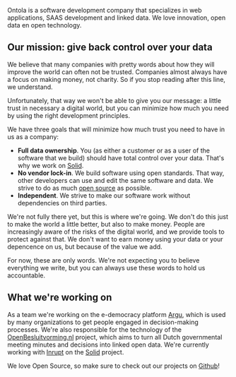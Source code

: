 Ontola is a software development company that specializes in web applications, SAAS development and linked data.
We love innovation, open data en open technology.

## Our mission: give back control over your data

We believe that many companies with pretty words about how they will improve the world can often not be trusted.
Companies almost always have a focus on making money, not charity.
So if you stop reading after this line, we understand.

Unfortunately, that way we won't be able to give you our message:
a little trust in necessary a digital world, but you can minimize how much you need by using the right development principles.

We have three goals that will minimize how much trust you need to have in us as a company:

- **Full data ownership**. You (as either a customer or as a user of the software that we build) should have total control over your data. That's why we work on [Solid](https://solidproject.org/).
- **No vendor lock-in**. We build software using open standards. That way, other developers can use and edit the same software and data. We strive to do as much [open source](http://github.com/ontola/) as possible.
- **Independent**. We strive to make our software work without dependencies on third parties.

We're not fully there yet, but this is where we're going.
We don't do this just to make the world a little better, but also to make money.
People are increasingly aware of the risks of the digital world, and we provide tools to protect against that.
We don't want to earn money using your data or your depencence on us, but because of the value we add.

For now, these are only words.
We're not expecting you to believe everything we write, but you can always use these words to hold us accountable.

## What we're working on

As a team we're working on the e-democracy platform [Argu](https://argu.co), which is used by many organizations to get people engaged in decision-making processes.
We're also responsible for the technology of the [OpenBesluitvorming.nl](https://openbesluitvorming.nl) project, which aims to turn all Dutch governmental meeting minutes and decisions into linked open data.
We're currently working with [Inrupt](http://inrupt.com/) on the [Solid](https://solidproject.org/) project.

We love Open Source, so make sure to check out our projects on [Github](http://github.com/ontola/)!
